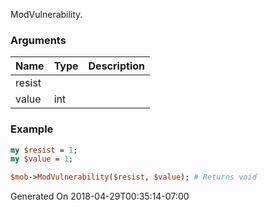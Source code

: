 ModVulnerability.
### Arguments
**Name**|**Type**|**Description**
:---|:---|:---
resist||
value|int|

### Example

```perl
my $resist = 1;
my $value = 1;

$mob->ModVulnerability($resist, $value); # Returns void
```


Generated On 2018-04-29T00:35:14-07:00